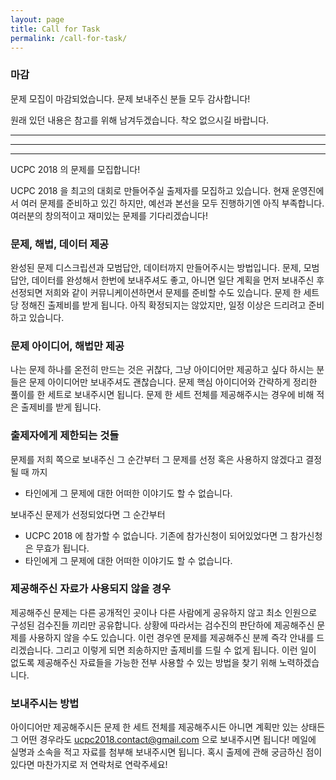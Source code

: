 ```yaml
---
layout: page
title: Call for Task
permalink: /call-for-task/
---
```


### 마감

문제 모집이 마감되었습니다. 문제 보내주신 분들 모두 감사합니다!

원래 있던 내용은 참고를 위해 남겨두겠습니다. 착오 없으시길 바랍니다.

---
---
---

UCPC 2018 의 문제를 모집합니다!

UCPC 2018 을 최고의 대회로 만들어주실 출제자를 모집하고 있습니다.
현재 운영진에서 여러 문제를 준비하고 있긴 하지만, 예선과 본선을 모두 진행하기엔 아직 부족합니다.
여러분의 창의적이고 재미있는 문제를 기다리겠습니다!

### 문제, 해법, 데이터 제공

완성된 문제 디스크립션과 모범답안, 데이터까지 만들어주시는 방법입니다.
문제, 모범답안, 데이터를 완성해서 한번에 보내주셔도 좋고, 아니면 일단 계획을 먼저 보내주신 후
선정되면 저희와 같이 커뮤니케이션하면서 문제를 준비할 수도 있습니다.
문제 한 세트당 정해진 출제비를 받게 됩니다.
아직 확정되지는 않았지만, 일정 이상은 드리려고 준비하고 있습니다.

### 문제 아이디어, 해법만 제공

나는 문제 하나를 온전히 만드는 것은 귀찮다, 그냥 아이디어만 제공하고 싶다 하시는 분들은
문제 아이디어만 보내주셔도 괜찮습니다.
문제 핵심 아이디어와 간략하게 정리한 풀이를 한 세트로 보내주시면 됩니다.
문제 한 세트 전체를 제공해주시는 경우에 비해 적은 출제비를 받게 됩니다.

### 출제자에게 제한되는 것들

문제를 저희 쪽으로 보내주신 그 순간부터 그 문제를 선정 혹은 사용하지 않겠다고 결정될 때 까지

 * 타인에게 그 문제에 대한 어떠한 이야기도 할 수 없습니다.

보내주신 문제가 선정되었다면 그 순간부터

 * UCPC 2018 에 참가할 수 없습니다. 기존에 참가신청이 되어있었다면 그 참가신청은 무효가 됩니다.
 * 타인에게 그 문제에 대한 어떠한 이야기도 할 수 없습니다.

### 제공해주신 자료가 사용되지 않을 경우

제공해주신 문제는 다른 공개적인 곳이나 다른 사람에게 공유하지 않고
최소 인원으로 구성된 검수진들 끼리만 공유합니다.
상황에 따라서는 검수진의 판단하에 제공해주신 문제를 사용하지 않을 수도 있습니다.
이런 경우엔 문제를 제공해주신 분께 즉각 안내를 드리겠습니다.
그리고 이렇게 되면 죄송하지만 출제비를 드릴 수 없게 됩니다.
이런 일이 없도록 제공해주신 자료들을 가능한 전부 사용할 수 있는 방법을 찾기 위해 노력하겠습니다.

### 보내주시는 방법

아이디어만 제공해주시든 문제 한 세트 전체를 제공해주시든 아니면 계획만 있는 상태든 그 어떤 경우라도 
ucpc2018.contact@gmail.com 으로 보내주시면 됩니다!
메일에 실명과 소속을 적고 자료를 첨부해 보내주시면 됩니다.
혹시 출제에 관해 궁금하신 점이 있다면 마찬가지로 저 연락처로 연락주세요!
